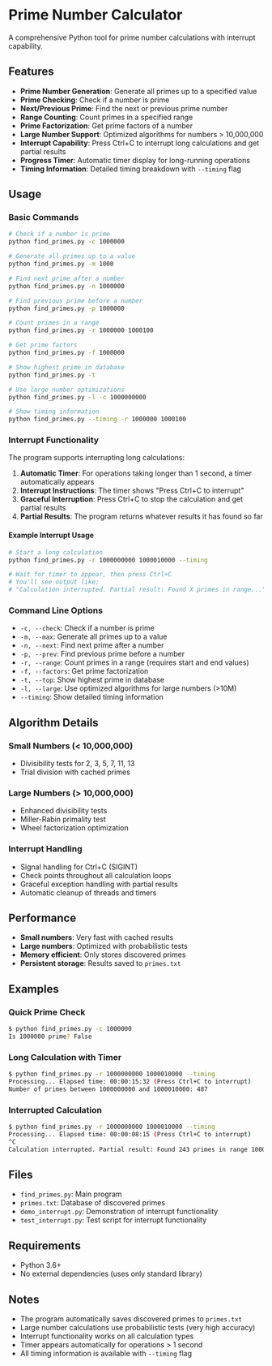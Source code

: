 # Prime Number Calculator

A comprehensive Python tool for prime number calculations with interrupt capability.

## Features

- **Prime Number Generation**: Generate all primes up to a specified value
- **Prime Checking**: Check if a number is prime
- **Next/Previous Prime**: Find the next or previous prime number
- **Range Counting**: Count primes in a specified range
- **Prime Factorization**: Get prime factors of a number
- **Large Number Support**: Optimized algorithms for numbers > 10,000,000
- **Interrupt Capability**: Press Ctrl+C to interrupt long calculations and get partial results
- **Progress Timer**: Automatic timer display for long-running operations
- **Timing Information**: Detailed timing breakdown with `--timing` flag

## Usage

### Basic Commands

```bash
# Check if a number is prime
python find_primes.py -c 1000000

# Generate all primes up to a value
python find_primes.py -m 1000

# Find next prime after a number
python find_primes.py -n 1000000

# Find previous prime before a number
python find_primes.py -p 1000000

# Count primes in a range
python find_primes.py -r 1000000 1000100

# Get prime factors
python find_primes.py -f 1000000

# Show highest prime in database
python find_primes.py -t

# Use large number optimizations
python find_primes.py -l -c 1000000000

# Show timing information
python find_primes.py --timing -r 1000000 1000100
```

### Interrupt Functionality

The program supports interrupting long calculations:

1. **Automatic Timer**: For operations taking longer than 1 second, a timer automatically appears
2. **Interrupt Instructions**: The timer shows "Press Ctrl+C to interrupt"
3. **Graceful Interruption**: Press Ctrl+C to stop the calculation and get partial results
4. **Partial Results**: The program returns whatever results it has found so far

#### Example Interrupt Usage

```bash
# Start a long calculation
python find_primes.py -r 1000000000 1000010000 --timing

# Wait for timer to appear, then press Ctrl+C
# You'll see output like:
# "Calculation interrupted. Partial result: Found X primes in range..."
```

### Command Line Options

- `-c, --check`: Check if a number is prime
- `-m, --max`: Generate all primes up to a value
- `-n, --next`: Find next prime after a number
- `-p, --prev`: Find previous prime before a number
- `-r, --range`: Count primes in a range (requires start and end values)
- `-f, --factors`: Get prime factorization
- `-t, --top`: Show highest prime in database
- `-l, --large`: Use optimized algorithms for large numbers (>10M)
- `--timing`: Show detailed timing information

## Algorithm Details

### Small Numbers (< 10,000,000)
- Divisibility tests for 2, 3, 5, 7, 11, 13
- Trial division with cached primes

### Large Numbers (> 10,000,000)
- Enhanced divisibility tests
- Miller-Rabin primality test
- Wheel factorization optimization

### Interrupt Handling
- Signal handling for Ctrl+C (SIGINT)
- Check points throughout all calculation loops
- Graceful exception handling with partial results
- Automatic cleanup of threads and timers

## Performance

- **Small numbers**: Very fast with cached results
- **Large numbers**: Optimized with probabilistic tests
- **Memory efficient**: Only stores discovered primes
- **Persistent storage**: Results saved to `primes.txt`

## Examples

### Quick Prime Check
```bash
$ python find_primes.py -c 1000000
Is 1000000 prime? False
```

### Long Calculation with Timer
```bash
$ python find_primes.py -r 1000000000 1000010000 --timing
Processing... Elapsed time: 00:00:15:32 (Press Ctrl+C to interrupt)
Number of primes between 1000000000 and 1000010000: 487
```

### Interrupted Calculation
```bash
$ python find_primes.py -r 1000000000 1000010000 --timing
Processing... Elapsed time: 00:00:08:15 (Press Ctrl+C to interrupt)
^C
Calculation interrupted. Partial result: Found 243 primes in range 1000000000 to 1000010000.
```

## Files

- `find_primes.py`: Main program
- `primes.txt`: Database of discovered primes
- `demo_interrupt.py`: Demonstration of interrupt functionality
- `test_interrupt.py`: Test script for interrupt functionality

## Requirements

- Python 3.6+
- No external dependencies (uses only standard library)

## Notes

- The program automatically saves discovered primes to `primes.txt`
- Large number calculations use probabilistic tests (very high accuracy)
- Interrupt functionality works on all calculation types
- Timer appears automatically for operations > 1 second
- All timing information is available with `--timing` flag 